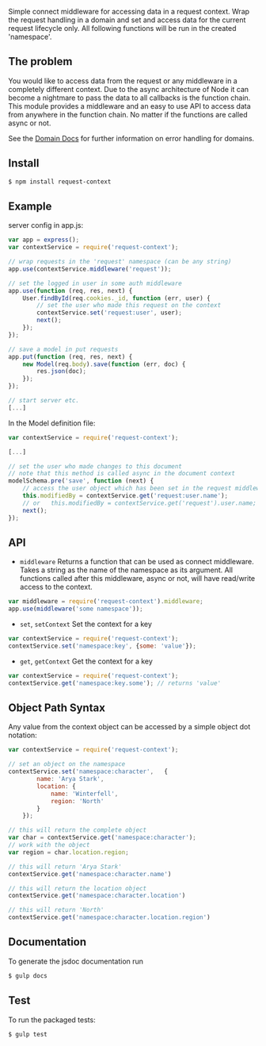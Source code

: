 Simple connect middleware for accessing data in a request context.
Wrap the request handling in a domain and set and access data for the current request lifecycle only.
All following functions will be run in the created 'namespace'.

## The problem
You would like to access data from the request or any middleware in a completely different context.
Due to the async architecture of Node it can become a nightmare to pass the data to all callbacks
is the function chain. This module provides a middleware and an easy to use API to access data
from anywhere in the function chain. No matter if the functions are called async or not.

See the [Domain Docs](https://nodejs.org/api/domain.html) for further information on error handling
for domains.

## Install

```sh
$ npm install request-context
```

## Example

server config in app.js:
```js
var app = express();
var contextService = require('request-context');

// wrap requests in the 'request' namespace (can be any string)
app.use(contextService.middleware('request'));

// set the logged in user in some auth middleware
app.use(function (req, res, next) {
	User.findById(req.cookies._id, function (err, user) {
		// set the user who made this request on the context
		contextService.set('request:user', user);
		next();
	});
});

// save a model in put requests
app.put(function (req, res, next) {
	new Model(req.body).save(function (err, doc) {
		res.json(doc);
	});
});

// start server etc.
[...]
```

In the Model definition file:
```js
var contextService = require('request-context');

[...]

// set the user who made changes to this document
// note that this method is called async in the document context
modelSchema.pre('save', function (next) {
	// access the user object which has been set in the request middleware
	this.modifiedBy = contextService.get('request:user.name');
	// or	this.modifiedBy = contextService.get('request').user.name;
	next();
});
```

## API

- `middleware`
Returns a function that can be used as connect middleware. Takes a string as the name of the namespace as its argument. All functions called after this middleware, async or not, will have read/write access to the context.
```js
var middleware = require('request-context').middleware;
app.use(middleware('some namespace'));
```

- `set`, `setContext`
Set the context for a key
```js
var contextService = require('request-context');
contextService.set('namespace:key', {some: 'value'});
```

- `get`, `getContext`
Get the context for a key
```js
var contextService = require('request-context');
contextService.get('namespace:key.some'); // returns 'value'
```

## Object Path Syntax
Any value from the context object can be accessed by a simple object dot notation:

```js
var contextService = require('request-context');

// set an object on the namespace
contextService.set('namespace:character',	{
		name: 'Arya Stark',
		location: {
			name: 'Winterfell',
			region: 'North'
		}
	});

// this will return the complete object
var char = contextService.get('namespace:character');
// work with the object
var region = char.location.region;

// this will return 'Arya Stark'
contextService.get('namespace:character.name')

// this will return the location object
contextService.get('namespace:character.location')

// this will return 'North'
contextService.get('namespace:character.location.region')

```

## Documentation

To generate the jsdoc documentation run
```bash
$ gulp docs
```

## Test

To run the packaged tests:
```bash
$ gulp test
```

